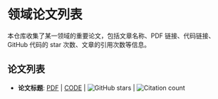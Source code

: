 # 领域论文列表

本仓库收集了某一领域的重要论文，包括文章名称、PDF 链接、代码链接、GitHub 代码的 star 次数、文章的引用次数等信息。

## 论文列表

- **论文标题**: [PDF](PDF链接) | [CODE](GitHub代码链接) | ![GitHub stars](https://img.shields.io/github/stars/用户/仓库) | ![Citation count](https://img.shields.io/badge/cites-5-blue)
